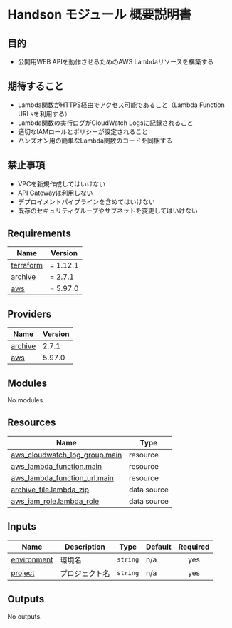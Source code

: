 # Handson モジュール 概要説明書

## 目的
- 公開用WEB APIを動作させるためのAWS Lambdaリソースを構築する

## 期待すること
- Lambda関数がHTTPS経由でアクセス可能であること（Lambda Function URLsを利用する）
- Lambda関数の実行ログがCloudWatch Logsに記録されること
- 適切なIAMロールとポリシーが設定されること
- ハンズオン用の簡単なLambda関数のコードを同梱する

## 禁止事項
- VPCを新規作成してはいけない
- API Gatewayは利用しない
- デプロイメントパイプラインを含めてはいけない
- 既存のセキュリティグループやサブネットを変更してはいけない


<!-- BEGIN_TF_DOCS -->
## Requirements

| Name | Version |
|------|---------|
| <a name="requirement_terraform"></a> [terraform](#requirement\_terraform) | = 1.12.1 |
| <a name="requirement_archive"></a> [archive](#requirement\_archive) | = 2.7.1 |
| <a name="requirement_aws"></a> [aws](#requirement\_aws) | = 5.97.0 |

## Providers

| Name | Version |
|------|---------|
| <a name="provider_archive"></a> [archive](#provider\_archive) | 2.7.1 |
| <a name="provider_aws"></a> [aws](#provider\_aws) | 5.97.0 |

## Modules

No modules.

## Resources

| Name | Type |
|------|------|
| [aws_cloudwatch_log_group.main](https://registry.terraform.io/providers/hashicorp/aws/5.97.0/docs/resources/cloudwatch_log_group) | resource |
| [aws_lambda_function.main](https://registry.terraform.io/providers/hashicorp/aws/5.97.0/docs/resources/lambda_function) | resource |
| [aws_lambda_function_url.main](https://registry.terraform.io/providers/hashicorp/aws/5.97.0/docs/resources/lambda_function_url) | resource |
| [archive_file.lambda_zip](https://registry.terraform.io/providers/hashicorp/archive/2.7.1/docs/data-sources/file) | data source |
| [aws_iam_role.lambda_role](https://registry.terraform.io/providers/hashicorp/aws/5.97.0/docs/data-sources/iam_role) | data source |

## Inputs

| Name | Description | Type | Default | Required |
|------|-------------|------|---------|:--------:|
| <a name="input_environment"></a> [environment](#input\_environment) | 環境名 | `string` | n/a | yes |
| <a name="input_project"></a> [project](#input\_project) | プロジェクト名 | `string` | n/a | yes |

## Outputs

No outputs.
<!-- END_TF_DOCS -->
